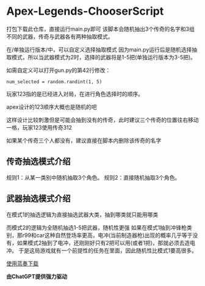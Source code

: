 # Apex-Legends-ChooserScript
打包下载此仓库，直接运行main.py即可
该脚本会随机抽出3个传奇的名字和3组不同的武器，传奇与武器各有两种抽取模式。

在/单独运行版本/中，可以自定义选择抽取模式
因为main.py运行后是随机选择抽取模式，所以当武器模式为2时，选择的武器将是1-5把(单独运行版本为3-5把)。

如需自定义可以打开gun.py的第42行修改：

``num_selected = random.randint(1, 5)``

玩家123指的是已经进入对局，在进行角色选择时的顺序。

apex设计的123顺序大概也是随机的吧

这样设计比较刺激但是可能会抽到没有的传奇，此时建议三个传奇的位置往右移动一格，玩家123使用传奇312

如果某个传奇三个人都没有，建议直接在脚本内删除该传奇的名字

## 传奇抽选模式介绍
规则1：从某一类别中随机抽取3个角色。
规则2：直接随机抽取3个角色。

## 武器抽选模式介绍
在模式1的抽选逻辑为直接抽选武器大类，抽到哪类就只能用哪类

而模式2的逻辑为全随机抽选1-5把武器，随机性更强
如果在模式1抽到冲锋枪类别，那r99和car这种自然登场率更高，电冲(当前制造器枪)出现的概率几乎等于没有，如果模式2抽到了电冲，还刚刚好只有2把可以用(或者1把)，那就必须去造电冲。
于是这局游戏就有一个前提性的任务在里面，因此随机性比模式1要高很多。

[使用蓝奏下载](https://wwuh.lanzout.com/iK6eE1jds88d)

**由ChatGPT提供强力驱动**
